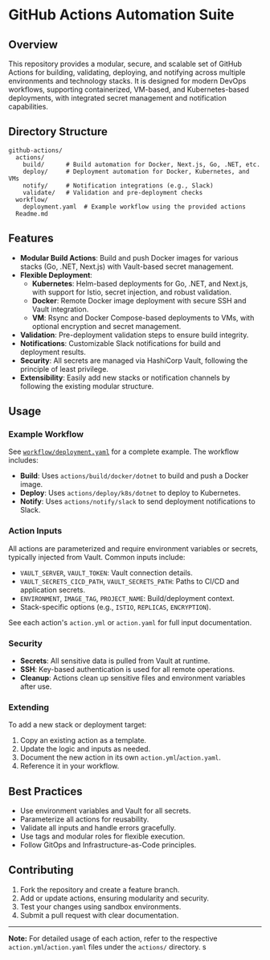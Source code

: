 # GitHub Actions Automation Suite

## Overview

This repository provides a modular, secure, and scalable set of GitHub Actions for building, validating, deploying, and notifying across multiple environments and technology stacks. It is designed for modern DevOps workflows, supporting containerized, VM-based, and Kubernetes-based deployments, with integrated secret management and notification capabilities.

## Directory Structure

```
github-actions/
  actions/
    build/      # Build automation for Docker, Next.js, Go, .NET, etc.
    deploy/     # Deployment automation for Docker, Kubernetes, and VMs
    notify/     # Notification integrations (e.g., Slack)
    validate/   # Validation and pre-deployment checks
  workflow/
    deployment.yaml  # Example workflow using the provided actions
  Readme.md
```

## Features

- **Modular Build Actions**: Build and push Docker images for various stacks (Go, .NET, Next.js) with Vault-based secret management.
- **Flexible Deployment**:
  - **Kubernetes**: Helm-based deployments for Go, .NET, and Next.js, with support for Istio, secret injection, and robust validation.
  - **Docker**: Remote Docker image deployment with secure SSH and Vault integration.
  - **VM**: Rsync and Docker Compose-based deployments to VMs, with optional encryption and secret management.
- **Validation**: Pre-deployment validation steps to ensure build integrity.
- **Notifications**: Customizable Slack notifications for build and deployment results.
- **Security**: All secrets are managed via HashiCorp Vault, following the principle of least privilege.
- **Extensibility**: Easily add new stacks or notification channels by following the existing modular structure.

## Usage

### Example Workflow

See [`workflow/deployment.yaml`](workflow/deployment.yaml) for a complete example. The workflow includes:

- **Build**: Uses `actions/build/docker/dotnet` to build and push a Docker image.
- **Deploy**: Uses `actions/deploy/k8s/dotnet` to deploy to Kubernetes.
- **Notify**: Uses `actions/notify/slack` to send deployment notifications to Slack.

### Action Inputs

All actions are parameterized and require environment variables or secrets, typically injected from Vault. Common inputs include:

- `VAULT_SERVER`, `VAULT_TOKEN`: Vault connection details.
- `VAULT_SECRETS_CICD_PATH`, `VAULT_SECRETS_PATH`: Paths to CI/CD and application secrets.
- `ENVIRONMENT`, `IMAGE_TAG`, `PROJECT_NAME`: Build/deployment context.
- Stack-specific options (e.g., `ISTIO`, `REPLICAS`, `ENCRYPTION`).

See each action's `action.yml` or `action.yaml` for full input documentation.

### Security

- **Secrets**: All sensitive data is pulled from Vault at runtime.
- **SSH**: Key-based authentication is used for all remote operations.
- **Cleanup**: Actions clean up sensitive files and environment variables after use.

### Extending

To add a new stack or deployment target:

1. Copy an existing action as a template.
2. Update the logic and inputs as needed.
3. Document the new action in its own `action.yml`/`action.yaml`.
4. Reference it in your workflow.

## Best Practices

- Use environment variables and Vault for all secrets.
- Parameterize all actions for reusability.
- Validate all inputs and handle errors gracefully.
- Use tags and modular roles for flexible execution.
- Follow GitOps and Infrastructure-as-Code principles.

## Contributing

1. Fork the repository and create a feature branch.
2. Add or update actions, ensuring modularity and security.
3. Test your changes using sandbox environments.
4. Submit a pull request with clear documentation.

---

**Note:** For detailed usage of each action, refer to the respective `action.yml`/`action.yaml` files under the `actions/` directory.
s